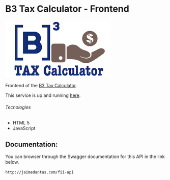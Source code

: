 # B3 Tax Calculator - Frontend
![FII Tax Calculator](../documentation/images/logo_small.png)

Frontend of the [B3 Tax Calculator](../README.md).

This service is up and running [here](http://jaimedantas.com/b3).

###### Tecnologies
* HTML 5
* JavaScript

## Documentation:
You can browser through the Swagger documentation for this API in the link below.

`http://jaimedantas.com/fii-api`
